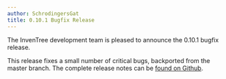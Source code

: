 ```yaml
---
author: SchrodingersGat
title: 0.10.1 Bugfix Release
---
```


The InvenTree development team is pleased to announce the 0.10.1 bugfix release.

This release fixes a small number of critical bugs, backported from the master branch. The complete release notes can be [found on Github](https://github.com/inventree/InvenTree/releases/tag/0.10.1).
